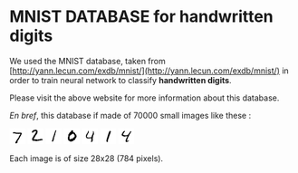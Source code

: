 # MNIST DATABASE for handwritten digits

We used the MNIST database, taken from
[http://yann.lecun.com/exdb/mnist/](http://yann.lecun.com/exdb/mnist/) in order
to train neural network to classify __handwritten digits__.

Please visit the above website for more information about this database.

_En bref_, this database if made of 70000 small images like these :

![../../images/MNIST/img_000.png](../../images/MNIST/img_000.png)
![../../images/MNIST/img_001.png](../../images/MNIST/img_001.png)
![../../images/MNIST/img_002.png](../../images/MNIST/img_002.png)
![../../images/MNIST/img_003.png](../../images/MNIST/img_003.png)
![../../images/MNIST/img_004.png](../../images/MNIST/img_004.png)
![../../images/MNIST/img_005.png](../../images/MNIST/img_005.png)
![../../images/MNIST/img_006.png](../../images/MNIST/img_006.png)

Each image is of size 28x28 (784 pixels).


